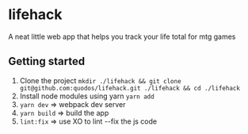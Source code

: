 # lifehack
A neat little web app that helps you track your life total for mtg games

## Getting started

1. Clone the project `mkdir ./lifehack && git clone git@github.com:quodos/lifehack.git ./lifehack && cd ./lifehack`
2. Install node modules using yarn `yarn add`
3. `yarn dev` => webpack dev server
4. `yarn build` => build the app
5. `lint:fix` => use XO to lint --fix the js code
